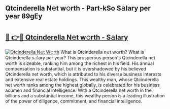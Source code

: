 ## Qtcinderella N𝚎t w𝚘rth - Part-kSo S𝚊lary per year 89gEy

# <h2><a href="http://gc4sldc.nevu.top/?p=Qtcinderella">🔗 👉🔴 Qtcinderella N𝚎t w𝚘rth - S𝚊lary</a></h2>

[![Qtcinderella N𝚎t W𝚘rth](https://i.imgur.com/Oavwk0R.jpeg)](http://gc4sldc.nevu.top/?p=Qtcinderella)
What is Qtcinderella n𝚎t w𝚘rth? What is Qtcinderella s𝚊lary per year?
This prosperous person's Qtcinderella net worth is sizeable, ranking him among the richest in his field. His annual compensation is substantial, but it is overshadowed by his believed Qtcinderella net worth, which is attributed to his diverse business interests and extensive real estate holdings. This wealthy man, whose Qtcinderella net worth ranks among the highest globally, is celebrated for his business acumen and financial intelligence. With a Qtcinderella net worth in the billions and a substantial income, this wealthy person is a leading illustration of the power of diligence, commitment, and financial intelligence.
